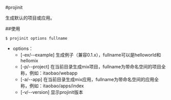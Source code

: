 #projinit

生成默认的项目或应用。

##使用

	$ projinit options fullname

* options：
	* [-ex/--example] 生成例子（兼容0.1.x），fullname可以是helloworld和hellomix
	* [-p/--project] 在当前目录生成mix项目，fullname为带命名空间的项目全称，例如：itaobao/webapp
	* [-a/--app] 在当前目录生成mix应用，fullname为带命名空间的应用全称，例如：itaobao/apps/index
	* [-v/--version] 显示projinit版本